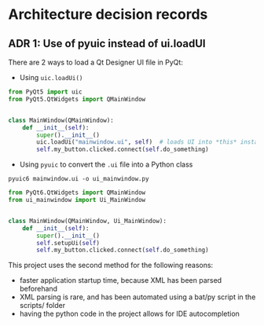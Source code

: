 # Architecture decision records

## ADR 1: Use of pyuic instead of ui.loadUI

There are 2 ways to load a Qt Designer UI file in PyQt:

- Using `uic.loadUi()`

```python
from PyQt5 import uic
from PyQt5.QtWidgets import QMainWindow


class MainWindow(QMainWindow):
    def __init__(self):
        super().__init__()
        uic.loadUi("mainwindow.ui", self)  # loads UI into *this* instance
        self.my_button.clicked.connect(self.do_something)
```

- Using `pyuic` to convert the `.ui` file into a Python class

```commandline
pyuic6 mainwindow.ui -o ui_mainwindow.py
```

```python
from PyQt6.QtWidgets import QMainWindow
from ui_mainwindow import Ui_MainWindow


class MainWindow(QMainWindow, Ui_MainWindow):
    def __init__(self):
        super().__init__()
        self.setupUi(self)
        self.my_button.clicked.connect(self.do_something)
```

This project uses the second method for the following reasons:

- faster application startup time, because XML has been parsed beforehand
- XML parsing is rare, and has been automated using a bat/py script in the scripts/ folder
- having the python code in the project allows for IDE autocompletion

